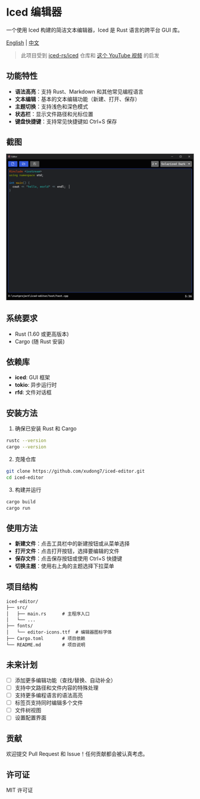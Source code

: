 # Iced 编辑器

一个使用 Iced 构建的简洁文本编辑器，Iced 是 Rust 语言的跨平台 GUI 库。

[English](README.md) | [中文](README.zh-CN.md)

> 此项目受到 [iced-rs/iced](https://github.com/iced-rs/iced) 仓库和 [这个 YouTube 视频](https://www.youtube.com/watch?v=gcBJ7cPSALo) 的启发

## 功能特性

- **语法高亮**：支持 Rust、Markdown 和其他常见编程语言
- **文本编辑**：基本的文本编辑功能（新建、打开、保存）
- **主题切换**：支持浅色和深色模式
- **状态栏**：显示文件路径和光标位置
- **键盘快捷键**：支持常见快捷键如 Ctrl+S 保存

## 截图

![编辑器截图](/assets/screenshot.png)

## 系统要求

- Rust (1.60 或更高版本)
- Cargo (随 Rust 安装)

## 依赖库

- **iced**: GUI 框架
- **tokio**: 异步运行时
- **rfd**: 文件对话框

## 安装方法

1. 确保已安装 Rust 和 Cargo

```bash
rustc --version
cargo --version
```

2. 克隆仓库

```bash
git clone https://github.com/xudong7/iced-editor.git
cd iced-editor
```

3. 构建并运行

```bash
cargo build 
cargo run 
```

## 使用方法

- **新建文件**：点击工具栏中的新建按钮或从菜单选择
- **打开文件**：点击打开按钮，选择要编辑的文件
- **保存文件**：点击保存按钮或使用 Ctrl+S 快捷键
- **切换主题**：使用右上角的主题选择下拉菜单

## 项目结构

```
iced-editor/
├── src/
│   ├── main.rs      # 主程序入口
│   └── ...
├── fonts/
│   └── editor-icons.ttf  # 编辑器图标字体
├── Cargo.toml       # 项目依赖
└── README.md        # 项目说明
```

## 未来计划

- [ ] 添加更多编辑功能（查找/替换、自动补全）
- [ ] 支持中文路径和文件内容的特殊处理
- [ ] 支持更多编程语言的语法高亮
- [ ] 标签页支持同时编辑多个文件
- [ ] 文件树视图
- [ ] 设置配置界面

## 贡献

欢迎提交 Pull Request 和 Issue！任何贡献都会被认真考虑。

## 许可证

MIT 许可证
